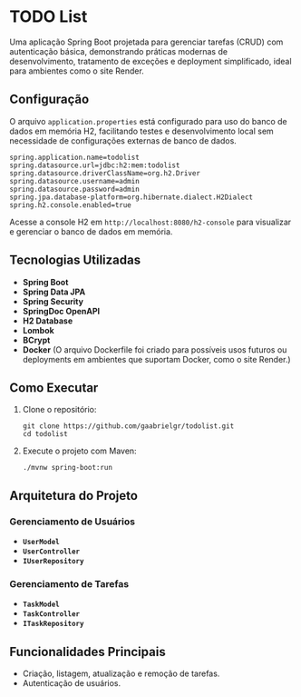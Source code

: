
# TODO List

Uma aplicação Spring Boot projetada para gerenciar tarefas (CRUD) com autenticação básica, demonstrando práticas modernas de desenvolvimento, tratamento de exceções e deployment simplificado, ideal para ambientes como o site Render.

## Configuração

O arquivo `application.properties` está configurado para uso do banco de dados em memória H2, facilitando testes e desenvolvimento local sem necessidade de configurações externas de banco de dados.

```properties
spring.application.name=todolist
spring.datasource.url=jdbc:h2:mem:todolist
spring.datasource.driverClassName=org.h2.Driver
spring.datasource.username=admin
spring.datasource.password=admin
spring.jpa.database-platform=org.hibernate.dialect.H2Dialect
spring.h2.console.enabled=true
```

Acesse a console H2 em `http://localhost:8080/h2-console` para visualizar e gerenciar o banco de dados em memória.

## Tecnologias Utilizadas

- **Spring Boot**
- **Spring Data JPA**
- **Spring Security**
- **SpringDoc OpenAPI**
- **H2 Database**
- **Lombok**
- **BCrypt**
- **Docker** (O arquivo Dockerfile foi criado para possíveis usos futuros ou deployments em ambientes que suportam Docker, como o site Render.)

## Como Executar

1. Clone o repositório:

   ```
   git clone https://github.com/gaabrielgr/todolist.git
   cd todolist
   ```

2. Execute o projeto com Maven:

   ```
   ./mvnw spring-boot:run
   ```

## Arquitetura do Projeto

### Gerenciamento de Usuários

- **`UserModel`**
- **`UserController`**
- **`IUserRepository`**

### Gerenciamento de Tarefas

- **`TaskModel`**
- **`TaskController`**
- **`ITaskRepository`**

## Funcionalidades Principais

- Criação, listagem, atualização e remoção de tarefas.
- Autenticação de usuários.

